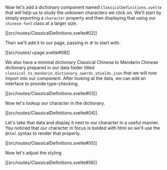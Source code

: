 Now let's add a dictionary component named `ClassicalDefinitions.svelte` that will help us to study the unknown characters we click on. We'll start by simply exporting a `character` property and then displaying that using our `chinese-font` class at a larger size.

[[src/routes/ClassicalDefinitions.svelte#02]]

Then we'll add it to our page, passing in `矛` to start with.

[[src/routes/+page.svelte#08]]

We also have a minimal dictionary Classical Chinese to Mandarin Chinese dictionary prepared in our data folder titled `classical_to_mandarin_dictionary_swords_shields.json` that we will now import into our component. After looking at the data, we can add an interface to provide type-checking.

[[src/routes/ClassicalDefinitions.svelte#03]]

Now let's lookup our character in the dictionary.

[[src/routes/ClassicalDefinitions.svelte#04]]

Let's take that data and display it next to our character in a useful manner. You noticed that our character in focus is bolded with html so we'll use the `@html` syntax to render that properly.

[[src/routes/ClassicalDefinitions.svelte#05]]

Now let's adjust the styling

[[src/routes/ClassicalDefinitions.svelte#06]]